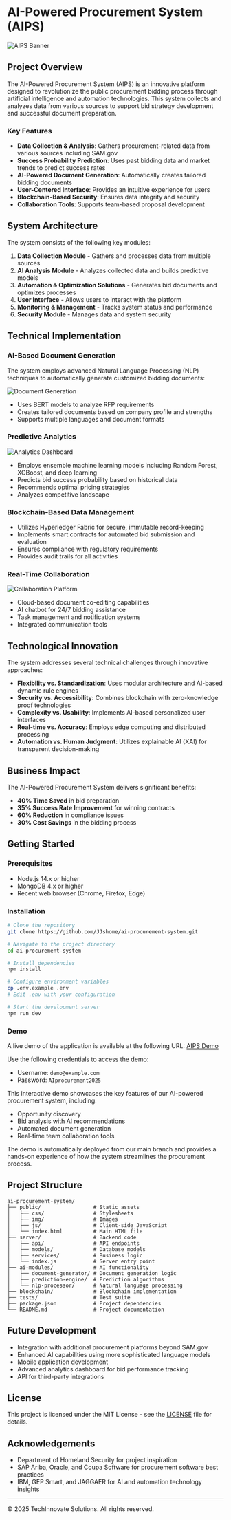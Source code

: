 # AI-Powered Procurement System (AIPS)

![AIPS Banner](assets/aips-banner.svg)

## Project Overview

The AI-Powered Procurement System (AIPS) is an innovative platform designed to revolutionize the public procurement bidding process through artificial intelligence and automation technologies. This system collects and analyzes data from various sources to support bid strategy development and successful document preparation.

### Key Features

- **Data Collection & Analysis**: Gathers procurement-related data from various sources including SAM.gov
- **Success Probability Prediction**: Uses past bidding data and market trends to predict success rates
- **AI-Powered Document Generation**: Automatically creates tailored bidding documents
- **User-Centered Interface**: Provides an intuitive experience for users
- **Blockchain-Based Security**: Ensures data integrity and security
- **Collaboration Tools**: Supports team-based proposal development

## System Architecture

The system consists of the following key modules:

1. **Data Collection Module** - Gathers and processes data from multiple sources
2. **AI Analysis Module** - Analyzes collected data and builds predictive models
3. **Automation & Optimization Solutions** - Generates bid documents and optimizes processes
4. **User Interface** - Allows users to interact with the platform
5. **Monitoring & Management** - Tracks system status and performance
6. **Security Module** - Manages data and system security

## Technical Implementation

### AI-Based Document Generation

The system employs advanced Natural Language Processing (NLP) techniques to automatically generate customized bidding documents:

![Document Generation](assets/feature-document-gen.svg)

- Uses BERT models to analyze RFP requirements
- Creates tailored documents based on company profile and strengths
- Supports multiple languages and document formats

### Predictive Analytics

![Analytics Dashboard](assets/feature-analytics.svg)

- Employs ensemble machine learning models including Random Forest, XGBoost, and deep learning
- Predicts bid success probability based on historical data
- Recommends optimal pricing strategies
- Analyzes competitive landscape

### Blockchain-Based Data Management

- Utilizes Hyperledger Fabric for secure, immutable record-keeping
- Implements smart contracts for automated bid submission and evaluation
- Ensures compliance with regulatory requirements
- Provides audit trails for all activities

### Real-Time Collaboration

![Collaboration Platform](assets/feature-collaboration.svg)

- Cloud-based document co-editing capabilities
- AI chatbot for 24/7 bidding assistance
- Task management and notification systems
- Integrated communication tools

## Technological Innovation

The system addresses several technical challenges through innovative approaches:

- **Flexibility vs. Standardization**: Uses modular architecture and AI-based dynamic rule engines
- **Security vs. Accessibility**: Combines blockchain with zero-knowledge proof technologies
- **Complexity vs. Usability**: Implements AI-based personalized user interfaces
- **Real-time vs. Accuracy**: Employs edge computing and distributed processing
- **Automation vs. Human Judgment**: Utilizes explainable AI (XAI) for transparent decision-making

## Business Impact

The AI-Powered Procurement System delivers significant benefits:

- **40% Time Saved** in bid preparation
- **35% Success Rate Improvement** for winning contracts
- **60% Reduction** in compliance issues
- **30% Cost Savings** in the bidding process

## Getting Started

### Prerequisites

- Node.js 14.x or higher
- MongoDB 4.x or higher
- Recent web browser (Chrome, Firefox, Edge)

### Installation

```bash
# Clone the repository
git clone https://github.com/JJshome/ai-procurement-system.git

# Navigate to the project directory
cd ai-procurement-system

# Install dependencies
npm install

# Configure environment variables
cp .env.example .env
# Edit .env with your configuration

# Start the development server
npm run dev
```

### Demo

A live demo of the application is available at the following URL:
[AIPS Demo](https://jjshome.github.io/ai-procurement-system/)

Use the following credentials to access the demo:
- Username: `demo@example.com`
- Password: `AIprocurement2025`

This interactive demo showcases the key features of our AI-powered procurement system, including:
- Opportunity discovery
- Bid analysis with AI recommendations
- Automated document generation
- Real-time team collaboration tools

The demo is automatically deployed from our main branch and provides a hands-on experience of how the system streamlines the procurement process.

## Project Structure

```
ai-procurement-system/
├── public/                 # Static assets
│   ├── css/                # Stylesheets
│   ├── img/                # Images
│   ├── js/                 # Client-side JavaScript
│   └── index.html          # Main HTML file
├── server/                 # Backend code
│   ├── api/                # API endpoints
│   ├── models/             # Database models
│   ├── services/           # Business logic
│   └── index.js            # Server entry point
├── ai-modules/             # AI functionality
│   ├── document-generator/ # Document generation logic
│   ├── prediction-engine/  # Prediction algorithms
│   └── nlp-processor/      # Natural language processing
├── blockchain/             # Blockchain implementation
├── tests/                  # Test suite
├── package.json            # Project dependencies
└── README.md               # Project documentation
```

## Future Development

- Integration with additional procurement platforms beyond SAM.gov
- Enhanced AI capabilities using more sophisticated language models
- Mobile application development
- Advanced analytics dashboard for bid performance tracking
- API for third-party integrations

## License

This project is licensed under the MIT License - see the [LICENSE](LICENSE) file for details.

## Acknowledgements

- Department of Homeland Security for project inspiration
- SAP Ariba, Oracle, and Coupa Software for procurement software best practices
- IBM, GEP Smart, and JAGGAER for AI and automation technology insights

---

© 2025 TechInnovate Solutions. All rights reserved.
